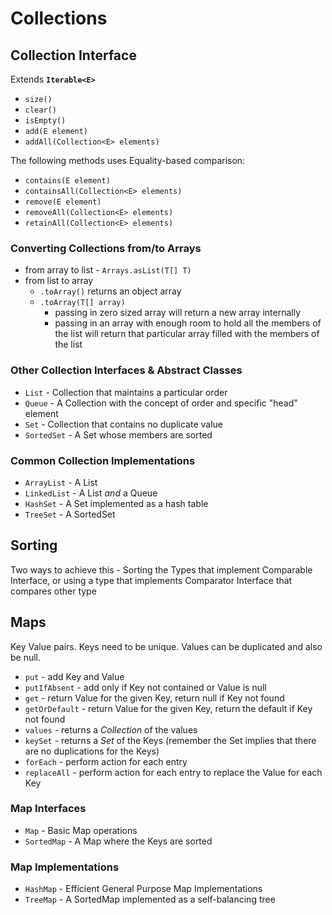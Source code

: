 # Collections

## Collection Interface
Extends **`Iterable<E>`**
- `size()`
- `clear()`
- `isEmpty()`
- `add(E element)`
- `addAll(Collection<E> elements)`

The following methods uses Equality-based comparison:
- `contains(E element)`
- `containsAll(Collection<E> elements)`
- `remove(E element)`
- `removeAll(Collection<E> elements)`
- `retainAll(Collection<E> elements)`

### Converting Collections from/to Arrays

- from array to list - `Arrays.asList(T[] T)`
- from list to array
  - `.toArray()` returns an object array
  - `.toArray(T[] array)`
    - passing in zero sized array will return a new array internally
    - passing in an array with enough room to hold all the members of the list will return that particular array filled with the members of the list


### Other Collection Interfaces & Abstract Classes

- `List` - Collection that maintains a particular order
- `Queue` - A Collection with the concept of order and specific "head" element
- `Set` - Collection that contains no duplicate value
- `SortedSet` - A Set whose members are sorted

### Common Collection Implementations

- `ArrayList` - A List
- `LinkedList` - A List *and* a Queue
- `HashSet` - A Set implemented as a hash table
- `TreeSet` - A SortedSet

## Sorting
Two ways to achieve this - Sorting the Types that implement Comparable Interface, or using a type that implements Comparator Interface that compares other type

## Maps
Key Value pairs. Keys need to be unique. Values can be duplicated and also be null.

- `put` - add Key and Value
- `putIfAbsent` - add only if Key not contained or Value is null
- `get` - return Value for the given Key, return null if Key not found
- `getOrDefault` - return Value for the given Key, return the default if Key not found
- `values` - returns a *Collection* of the values
- `keySet` - returns a *Set* of the Keys (remember the Set implies that there are no duplications for the Keys)
- `forEach` - perform action for each entry
- `replaceAll` - perform action for each entry to replace the Value for each Key

### Map Interfaces

- `Map` - Basic Map operations
- `SortedMap` - A Map where the Keys are sorted

### Map Implementations

- `HashMap` - Efficient General Purpose Map Implementations
- `TreeMap` - A SortedMap implemented as a self-balancing tree
